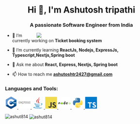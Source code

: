 <h1 align="center">Hi 👋, I'm Ashutosh tripathi</h1>
<h3 align="center">A passionate Software Engineer from India</h3>

<img align="right" width="400" src="https://cdn.dribbble.com/users/1162077/screenshots/3848914/programmer.gif">


- 🔭 I’m currently working on **Ticket booking system**

- 🌱 I’m currently learning **ReactJs, Nodejs, ExpressJs, Typescript,Nextjs,Spring boot**

- 💬 Ask me about **React, Express, Nextjs, Spring boot**

- 📫 How to reach me **ashutoshtr2427@gmail.com**


<h3 align="left">Languages and Tools:</h3>
<p align="left"> <a href="https://www.w3schools.com/cpp/" target="_blank" rel="noreferrer"> <img src="https://raw.githubusercontent.com/devicons/devicon/master/icons/cplusplus/cplusplus-original.svg" alt="cplusplus" width="40" height="40"/> </a> <a href="https://expressjs.com" target="_blank" rel="noreferrer"> <img src="https://raw.githubusercontent.com/devicons/devicon/master/icons/express/express-original-wordmark.svg" alt="express" width="40" height="40"/> </a> <a href="https://www.java.com" target="_blank" rel="noreferrer"> <img src="https://raw.githubusercontent.com/devicons/devicon/master/icons/java/java-original.svg" alt="java" width="40" height="40"/> </a> <a href="https://developer.mozilla.org/en-US/docs/Web/JavaScript" target="_blank" rel="noreferrer"> <img src="https://raw.githubusercontent.com/devicons/devicon/master/icons/javascript/javascript-original.svg" alt="javascript" width="40" height="40"/> </a> <a href="https://nodejs.org" target="_blank" rel="noreferrer"> <img src="https://raw.githubusercontent.com/devicons/devicon/master/icons/nodejs/nodejs-original-wordmark.svg" alt="nodejs" width="40" height="40"/> </a> <a href="https://www.python.org" target="_blank" rel="noreferrer"> <img src="https://raw.githubusercontent.com/devicons/devicon/master/icons/python/python-original.svg" alt="python" width="40" height="40"/> </a> <a href="https://www.typescriptlang.org/" target="_blank" rel="noreferrer"> <img src="https://raw.githubusercontent.com/devicons/devicon/master/icons/typescript/typescript-original.svg" alt="typescript" width="40" height="40"/> </a> </p>

<p><img align="left" src="https://github-readme-stats.vercel.app/api/top-langs?username=ashut814&show_icons=true&locale=en&layout=compact" alt="ashut814" /></p>

<p>&nbsp;<img align="center" src="https://github-readme-stats.vercel.app/api?username=ashut814&show_icons=true&locale=en" alt="ashut814" /></p>
